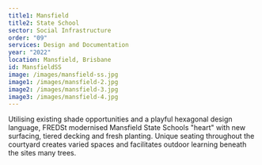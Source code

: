```yaml
---
title1: Mansfield
title2: State School
sector: Social Infrastructure
order: "09"
services: Design and Documentation
year: "2022"
location: Mansfield, Brisbane
id: MansfieldSS
image: /images/mansfield-ss.jpg
image1: /images/mansfield-2.jpg
image2: /images/mansfield-3.jpg
image3: /images/mansfield-4.jpg
---
```

Utilising existing shade opportunities and a playful hexagonal design language, FREDSt modernised Mansfield State Schools "heart" with new surfacing, tiered decking and fresh planting. Unique seating throughout the courtyard creates varied spaces and facilitates outdoor learning beneath the sites many trees.